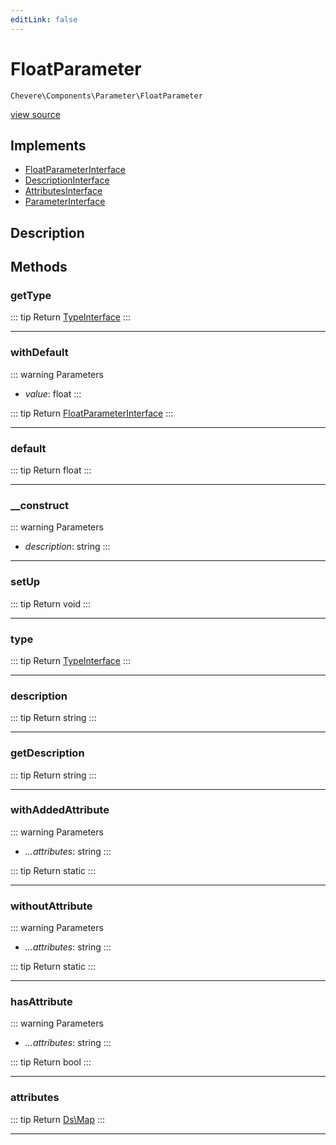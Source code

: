 ```yaml
---
editLink: false
---
```


# FloatParameter

`Chevere\Components\Parameter\FloatParameter`

[view source](https://github.com/chevere/chevere/blob/main/src/Chevere/Components/Parameter/FloatParameter.php)

## Implements

- [FloatParameterInterface](../../Interfaces/Parameter/FloatParameterInterface.md)
- [DescriptionInterface](../../Interfaces/Common/DescriptionInterface.md)
- [AttributesInterface](../../Interfaces/Common/AttributesInterface.md)
- [ParameterInterface](../../Interfaces/Parameter/ParameterInterface.md)

## Description



## Methods

### getType

::: tip Return
[TypeInterface](../../Interfaces/Type/TypeInterface.md)
:::

---

### withDefault

::: warning Parameters
- *value*: float
:::

::: tip Return
[FloatParameterInterface](../../Interfaces/Parameter/FloatParameterInterface.md)
:::

---

### default

::: tip Return
float
:::

---

### __construct

::: warning Parameters
- *description*: string
:::

---

### setUp

::: tip Return
void
:::

---

### type

::: tip Return
[TypeInterface](../../Interfaces/Type/TypeInterface.md)
:::

---

### description

::: tip Return
string
:::

---

### getDescription

::: tip Return
string
:::

---

### withAddedAttribute

::: warning Parameters
- *...attributes*: string
:::

::: tip Return
static
:::

---

### withoutAttribute

::: warning Parameters
- *...attributes*: string
:::

::: tip Return
static
:::

---

### hasAttribute

::: warning Parameters
- *...attributes*: string
:::

::: tip Return
bool
:::

---

### attributes

::: tip Return
[Ds\Map](https://www.php.net/manual/class.ds\map)
:::

---

